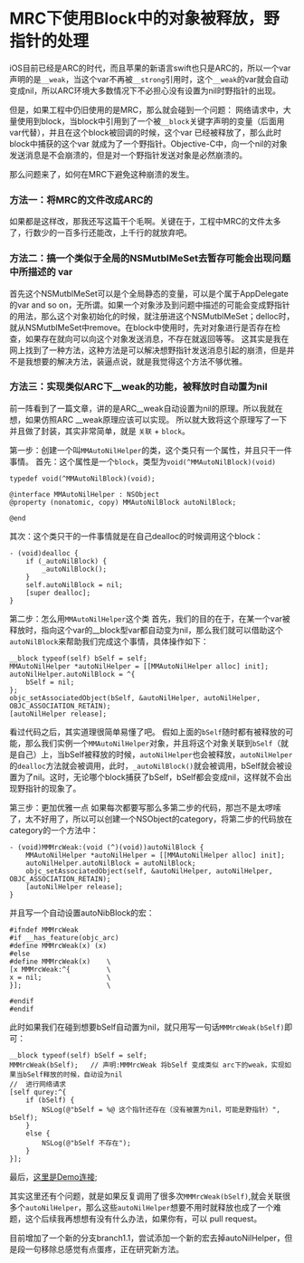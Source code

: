# MRC下使用Block中的对象被释放，野指针的处理


iOS目前已经是ARC的时代，而且苹果的新语言swift也只是ARC的，所以一个var声明的是`__weak`，当这个var不再被`__strong`引用时，这个`__weak`的var就会自动变成nil，所以ARC环境大多数情况下不必担心没有设置为nil时野指针的出现。

但是，如果工程中仍旧使用的是MRC，那么就会碰到一个问题：
网络请求中，大量使用到block，当block中引用到了一个被`__block`关键字声明的变量（后面用var代替），并且在这个block被回调的时候，这个var 已经被释放了，那么此时block中捕获的这个var 就成为了一个野指针。Objective-C中，向一个nil的对象发送消息是不会崩溃的，但是对一个野指针发送对象是必然崩溃的。

那么问题来了，如何在MRC下避免这种崩溃的发生。

### 方法一：将MRC的文件改成ARC的
如果都是这样改，那我还写这篇干个毛啊。关键在于，工程中MRC的文件太多了，行数少的一百多行还能改，上千行的就放弃吧。

### 方法二：搞一个类似于全局的NSMutblMeSet去暂存可能会出现问题中所描述的 var
首先这个NSMutblMeSet可以是个全局静态的变量，可以是个属于AppDelegate的var and so on，无所谓。如果一个对象涉及到问题中描述的可能会变成野指针的用法，那么这个对象初始化的时候，就注册进这个NSMutblMeSet；delloc时，就从NSMutblMeSet中remove。在block中使用时，先对对象进行是否存在检查，如果存在就向可以向这个对象发送消息，不存在就返回等等。
这其实是我在网上找到了一种方法，这种方法是可以解决想野指针发送消息引起的崩溃，但是并不是我想要的解决方法，装逼点说，就是我觉得这个方法不够优雅。

### 方法三：实现类似ARC下__weak的功能，被释放时自动置为nil
前一阵看到了一篇文章，讲的是ARC__weak自动设置为nil的原理。所以我就在想，如果仿照ARC __weak原理应该可以实现。
所以就大致将这个原理写了一下并且做了封装，其实非常简单，就是 `关联` + `block`。

第一步：创建一个叫`MMAutoNilHelper`的类，这个类只有一个属性，并且只干一件事情。
首先：这个属性是一个`block`，类型为`void(^MMAutoNilBlock)(void)`
```objc
typedef void(^MMAutoNilBlock)(void);

@interface MMAutoNilHelper : NSObject
@property (nonatomic, copy) MMAutoNilBlock autoNilBlock;

@end
```

其次：这个类只干的一件事情就是在自己dealloc的时候调用这个block：
```obj
- (void)dealloc {
    if (_autoNilBlock) {
        _autoNilBlock();
    }
    self.autoNilBlock = nil;
    [super dealloc];
}
```

第二步：怎么用`MMAutoNilHelper`这个类
首先，我们的目的在于，在某一个var被释放时，指向这个var的__block型var都自动变为nil，那么我们就可以借助这个`autoNilBlock`来帮助我们完成这个事情，具体操作如下：
```objc
__block typeof(self) bSelf = self;
MMAutoNilHelper *autoNilHelper = [[MMAutoNilHelper alloc] init];
autoNilHelper.autoNilBlock = ^{
    bSelf = nil;
};
objc_setAssociatedObject(bSelf, &autoNilHelper, autoNilHelper, OBJC_ASSOCIATION_RETAIN);
[autoNilHelper release];
```
看过代码之后，其实道理很简单易懂了吧。
假如上面的`bSelf`随时都有被释放的可能，那么我们实例一个`MMAutoNilHelper`对象，并且将这个对象关联到`bSelf`（就是自己）上，当bSelf被释放的时候，`autoNilHelper`也会被释放，`autoNilHelper`的`dealloc`方法就会被调用，此时，`_autoNilBlock()`就会被调用，bSelf就会被设置为了nil。这时，无论哪个block捕获了bSelf，bSelf都会变成nil，这样就不会出现野指针的现象了。

第三步：更加优雅一点
如果每次都要写那么多第二步的代码，那岂不是太啰嗦了，太不好用了，所以可以创建一个NSObject的category，将第二步的代码放在category的一个方法中：
```ojbc
- (void)MMMrcWeak:(void (^)(void))autoNilBlock {
    MMAutoNilHelper *autoNilHelper = [[MMAutoNilHelper alloc] init];
    autoNilHelper.autoNilBlock = autoNilBlock;
    objc_setAssociatedObject(self, &autoNilHelper, autoNilHelper, OBJC_ASSOCIATION_RETAIN);
    [autoNilHelper release];
}
```
并且写一个自动设置autoNibBlock的宏：
```objc
#ifndef MMMrcWeak
#if __has_feature(objc_arc)
#define MMMrcWeak(x) (x)
#else
#define MMMrcWeak(x)    \
[x MMMrcWeak:^{         \
x = nil;                \
}];                     \

#endif
#endif
```

此时如果我们在碰到想要bSelf自动置为nil，就只用写一句话`MMMrcWeak(bSelf)`即可：
```objc
__block typeof(self) bSelf = self;
MMMrcWeak(bSelf);   // 声明:MMMrcWeak 将bSelf 变成类似 arc下的weak，实现如果当bSelf释放的时候，自动设为nil
//  进行网络请求
[self qurey:^{
    if (bSelf) {
        NSLog(@"bSelf = %@ 这个指针还存在（没有被置为nil，可能是野指针）", bSelf);
    }
    else {
        NSLog(@"bSelf 不存在");
    }
}];
```

最后，[这里是Demo连接](https://github.com/wuhanness/MQAutoNilHelper);

其实这里还有个问题，就是如果反复调用了很多次`MMMrcWeak(bSelf)`,就会关联很多个`autoNilHelper`，那么这些`autoNilHelper`想要不用时就释放也成了一个难题，这个后续我再想想有没有什么办法，如果你有，可以 pull request。



目前增加了一个新的分支branch1.1，尝试添加一个新的宏去掉autoNilHelper，但是段一句移除总感觉有点蛋疼，正在研究新方法。
